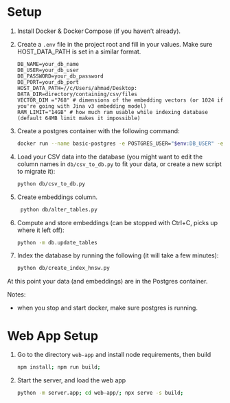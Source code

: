 # Setup

1. Install Docker & Docker Compose (if you haven’t already).

2. Create a `.env` file in the project root and fill in your values. Make sure HOST_DATA_PATH is set in a similar format.

    ```.env
    DB_NAME=your_db_name
    DB_USER=your_db_user
    DB_PASSWORD=your_db_password
    DB_PORT=your_db_port
    HOST_DATA_PATH=//c/Users/ahmad/Desktop:
    DATA_DIR=directory/containing/csv/files
    VECTOR_DIM ="768" # dimensions of the embedding vectors (or 1024 if you're going with Jina v3 embedding model)
    RAM_LIMIT="14GB" # how much ram usable while indexing database (default 64MB limit makes it impossible)
    ```

3. Create a postgres container with the following command:

    ```bash
    docker run --name basic-postgres -e POSTGRES_USER="$env:DB_USER" -e POSTGRES_PASSWORD="$env:DB_PASSWORD" -e POSTGRES_DB="$env:DB_NAME"  -e PGDATA="/var/lib/postgresql/data/pgdata" -v "$($env:HOST_DATA_PATH)/data/pgdata:/var/lib/postgresql/data" -p "$($env:DB_PORT):5432" -d -it ankane/pgvector:latest
    ```

4. Load your CSV data into the database (you might want to edit the column names in `db/csv_to_db.py` to fit your data, or create a new script to migrate it):

    ```bash
    python db/csv_to_db.py
    ```

5. Create embeddings column.

    ```bash
     python db/alter_tables.py
    ```

6. Compute and store embeddings (can be stopped with Ctrl+C, picks up where it left off):

    ```bash
    python -m db.update_tables
    ```

7. Index the database by running the following (it will take a few minutes):
    ```bash
    python db/create_index_hnsw.py
    ```

At this point your data (and embeddings) are in the Postgres container.

Notes:

-   when you stop and start docker, make sure postgres is running.

# Web App Setup

1. Go to the directory `web-app` and install node requirements, then build

    ```bash
    npm install; npm run build;
    ```

2. Start the server, and load the web app
    ```bash
    python -m server.app; cd web-app/; npx serve -s build;
    ```
